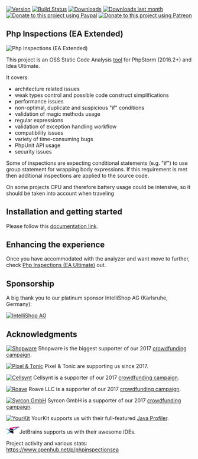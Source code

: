 
[![Version](https://img.shields.io/jetbrains/plugin/v/7622-php-inspections-ea-extended-.svg)](https://plugins.jetbrains.com/plugin/7622-php-inspections-ea-extended-)
[![Build Status](https://travis-ci.org/kalessil/phpinspectionsea.svg?branch=master)](https://travis-ci.org/kalessil/phpinspectionsea)
[![Downloads](https://img.shields.io/jetbrains/plugin/d/7622-php-inspections-ea-extended-.svg)](https://plugins.jetbrains.com/plugin/7622-php-inspections-ea-extended-)
[![Downloads last month](http://phpstorm.espend.de/badge/7622/last-month)](https://plugins.jetbrains.com/plugin/7622)
[![Donate to this project using Paypal](https://img.shields.io/badge/paypal-donate-yellow.svg)](https://www.paypal.me/VReznichenko)
[![Donate to this project using Patreon](https://img.shields.io/badge/patreon-donate-yellow.svg)](https://www.patreon.com/kalessil)

Php Inspections (EA Extended)
---
<img src="https://user-images.githubusercontent.com/47294/26991958-2a7ee9f4-4d65-11e7-8d60-f57ca8cbb46a.png" alt="Php Inspections (EA Extended)" height="100" />

This project is an OSS Static Code Analysis [tool](https://plugins.jetbrains.com/plugin/7622-php-inspections-ea-extended-) for PhpStorm (2016.2+) and Idea Ultimate.

It covers:
- architecture related issues
- weak types control and possible code construct simplifications
- performance issues
- non-optimal, duplicate and suspicious "if" conditions
- validation of magic methods usage
- regular expressions
- validation of exception handling workflow
- compatibility issues
- variety of time-consuming bugs
- PhpUnit API usage
- security issues

Some of inspections are expecting conditional statements (e.g. "if") to use group statement for wrapping body 
expressions. If this requirement is met then additional inspections are applied to the source code.

On some projects CPU and therefore battery usage could be intensive, so it should be taken into account when traveling

Installation and getting started
---
Please follow this [documentation link](docs/getting-started.md).

Enhancing the experience
---
Once you have accommodated with the analyzer and want move to further, check [Php Inspections (EA Ultimate)](http://plugins.jetbrains.com/plugin/10215-php-inspections-ea-ultimate-) out.

Sponsorship
---

A big thank you to our platinum sponsor IntelliShop AG (Karlsruhe, Germany):

<a href="https://www.intellishop-software.com/?utm_source=github&utm_campaign=php_inspections&utm_content=logolink"><img src="https://github.com/kalessil/phpinspectionsea/blob/master/docs/images/isag_logo_1000px.png?raw=true" alt="IntelliShop AG" height="40"/></a>

Acknowledgments
---

<a href="https://shopware.com/"><img src="https://de.shopware.com/media/unknown/e1/b0/93/shopware_logo_blue.svg" alt="Shopware" height="20"></a> Shopware is the biggest supporter of our 2017 <a href="https://www.indiegogo.com/projects/php-inspections-ea-extended-a-code-analyzer-security#/">crowdfunding campaign</a>.

<a href="https://pixelandtonic.com/"><img src="https://pixelandtonic.com/assets/images/pixelandtonic.svg" alt="Pixel & Tonic" height="20"></a> Pixel & Tonic are supporting us since 2017.

<a href="https://www.cellsynt.com"><img src="https://d22z914jmqt4fj.cloudfront.net/images/logo.gif" alt="Cellsynt" height="20"></a> Cellsynt is a supporter of our 2017 <a href="https://www.indiegogo.com/projects/php-inspections-ea-extended-a-code-analyzer-security#/">crowdfunding campaign</a>.

<a href="https://roave.com"><img src="https://roave.com/themes/ruby-on-roave/images/roave-logo-tiny.svg" alt="Roave" height="20"></a> Roave LLC is a supporter of our 2017 <a href="https://www.indiegogo.com/projects/php-inspections-ea-extended-a-code-analyzer-security#/">crowdfunding campaign</a>.

<a href="http://www.syrcon.com"><img src="http://www.syrcon.com/wp-content/uploads/2016/10/syrcon_Logo_web-Sr_dark.png" alt="Syrcon GmbH" height="20"></a> Syrcon GmbH is a supporter of our 2017 <a href="https://www.indiegogo.com/projects/php-inspections-ea-extended-a-code-analyzer-security#/">crowdfunding campaign</a>.

<a href="https://www.yourkit.com"><img src="https://www.yourkit.com/images/yklogo.png" alt="YourKit" height="20"></a> YourKit supports us with their full-featured [Java Profiler](https://www.yourkit.com/java/profiler/).

<a href="https://jetbrains.com"><img src="/docs/images/jetbrains-variant-4.png" alt="JetBrains" height="20" /></a>JetBrains supports us with their awesome IDEs.

Project activity and various stats: https://www.openhub.net/p/phpinspectionsea
